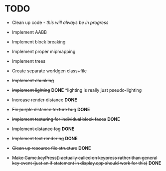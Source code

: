 # TODO
* Clean up code - *this will always be in progress*
* Implement AABB
* Implement block breaking
* Implement proper mipmapping
* Implement trees
* Create separate worldgen class+file

* ~~Implement chunking~~
* ~~Implement lighting~~ **DONE** *lighting is really just pseudo-lighting
* ~~Increase render distance~~ **DONE**
* ~~Fix purple distance texture bug~~ **DONE**
* ~~Implement texturing for individual block faces~~ **DONE**
* ~~Implement distance fog~~ **DONE**
* ~~Implement text rendering~~ **DONE**
* ~~Clean up resource file structure~~ **DONE**
* ~~Make Game.keyPress() actually called on keypress rather than general key event (just an if statement in display.cpp should work for this)~~ **DONE**